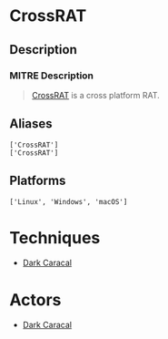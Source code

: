 
# CrossRAT

## Description

### MITRE Description

> [CrossRAT](https://attack.mitre.org/software/S0235) is a cross platform RAT.

## Aliases

```
['CrossRAT']
['CrossRAT']
```

## Platforms

```
['Linux', 'Windows', 'macOS']
```

# Techniques


* [Dark Caracal](../techniques/Dark-Caracal.md)


# Actors


* [Dark Caracal](../actors/Dark-Caracal.md)

